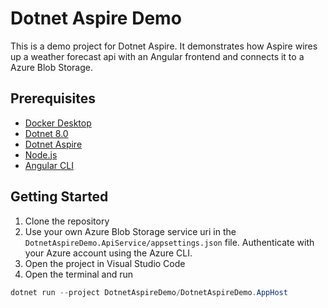 # Dotnet Aspire Demo

This is a demo project for Dotnet Aspire. It demonstrates how Aspire wires up a weather forecast api with an Angular frontend and connects it to a Azure Blob Storage.

## Prerequisites

- [Docker Desktop](https://www.docker.com/products/docker-desktop)
- [Dotnet 8.0](https://dotnet.microsoft.com/download/dotnet/8.0)
- [Dotnet Aspire](https://learn.microsoft.com/en-us/dotnet/aspire/fundamentals/setup-tooling?tabs=dotnet-cli#install-net-aspire)
- [Node.js](https://nodejs.org/en/)
- [Angular CLI](https://angular.io/guide/setup-local)

## Getting Started

1. Clone the repository
2. Use your own Azure Blob Storage service uri in the `DotnetAspireDemo.ApiService/appsettings.json` file. Authenticate with your Azure account using the Azure CLI.
3. Open the project in Visual Studio Code
4. Open the terminal and run

```ps1
dotnet run --project DotnetAspireDemo/DotnetAspireDemo.AppHost
```
